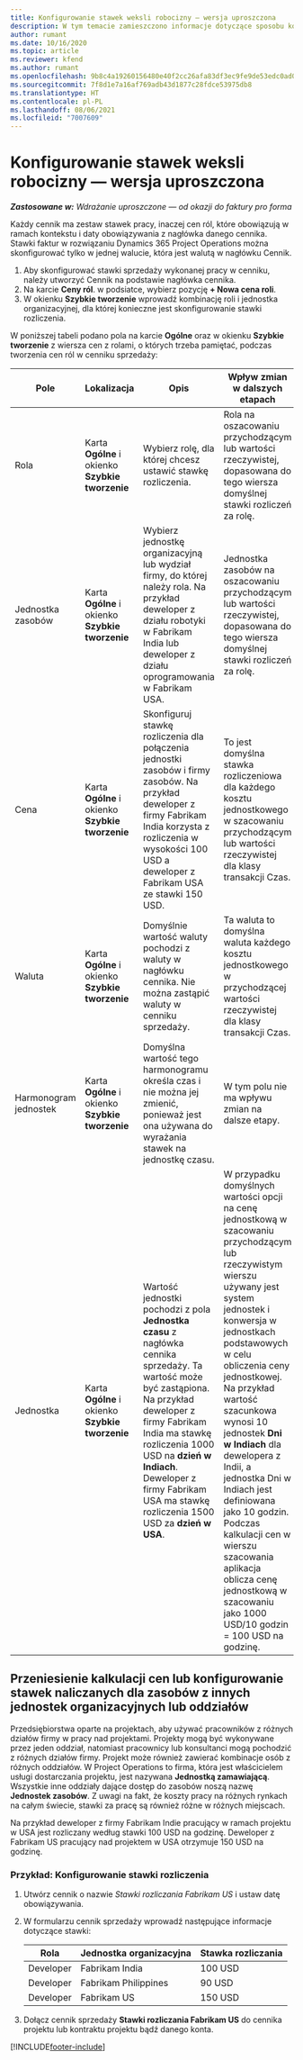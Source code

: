 ```yaml
---
title: Konfigurowanie stawek weksli robocizny — wersja uproszczona
description: W tym temacie zamieszczono informacje dotyczące sposobu konfigurowania stawek rozliczania wykonanej pracy w Project Operations.
author: rumant
ms.date: 10/16/2020
ms.topic: article
ms.reviewer: kfend
ms.author: rumant
ms.openlocfilehash: 9b8c4a19260156480e40f2cc26afa83df3ec9fe9de53edc0ad0ca8c7b78bf352
ms.sourcegitcommit: 7f8d1e7a16af769adb43d1877c28fdce53975db8
ms.translationtype: HT
ms.contentlocale: pl-PL
ms.lasthandoff: 08/06/2021
ms.locfileid: "7007609"
---
```

# <a name="set-up-labor-bill-rates---lite"></a>Konfigurowanie stawek weksli robocizny — wersja uproszczona

_**Zastosowane w:** Wdrażanie uproszczone — od okazji do faktury pro forma_

Każdy cennik ma zestaw stawek pracy, inaczej cen ról, które obowiązują w ramach kontekstu i daty obowiązywania z nagłówka danego cennika. Stawki faktur w rozwiązaniu Dynamics 365 Project Operations można skonfigurować tylko w jednej walucie, która jest walutą w nagłówku Cennik.

1. Aby skonfigurować stawki sprzedaży wykonanej pracy w cenniku, należy utworzyć Cennik na podstawie nagłówka cennika. 
2. Na karcie **Ceny ról**. w podsiatce, wybierz pozycję **+ Nowa cena roli**. 
3. W okienku **Szybkie tworzenie** wprowadź kombinację roli i jednostka organizacyjnej, dla której konieczne jest skonfigurowanie stawki rozliczenia.

  W poniższej tabeli podano pola na karcie **Ogólne** oraz w okienku **Szybkie tworzenie** z wiersza cen z rolami, o których trzeba pamiętać, podczas tworzenia cen ról w cenniku sprzedaży:

  | Pole | Lokalizacja | Opis | Wpływ zmian w dalszych etapach |
  | --- | --- | --- | --- |
  | Rola | Karta **Ogólne** i okienko **Szybkie tworzenie** | Wybierz rolę, dla której chcesz ustawić stawkę rozliczenia. | Rola na oszacowaniu przychodzącym lub wartości rzeczywistej, dopasowana do tego wiersza domyślnej stawki rozliczeń za rolę. |
  | Jednostka zasobów | Karta **Ogólne** i okienko **Szybkie tworzenie** | Wybierz jednostkę organizacyjną lub wydział firmy, do której należy rola. Na przykład deweloper z działu robotyki w Fabrikam India lub deweloper z działu oprogramowania w Fabrikam USA. | Jednostka zasobów na oszacowaniu przychodzącym lub wartości rzeczywistej, dopasowana do tego wiersza domyślnej stawki rozliczeń za rolę. |
  | Cena | Karta **Ogólne** i okienko **Szybkie tworzenie** | Skonfiguruj stawkę rozliczenia dla połączenia jednostki zasobów i firmy zasobów. Na przykład deweloper z firmy Fabrikam India korzysta z rozliczenia w wysokości 100 USD a deweloper z Fabrikam USA ze stawki 150 USD. | To jest domyślna stawka rozliczeniowa dla każdego kosztu jednostkowego w szacowaniu przychodzącym lub wartości rzeczywistej dla klasy transakcji Czas. |
  | Waluta | Karta **Ogólne** i okienko **Szybkie tworzenie**| Domyślnie wartość waluty pochodzi z waluty w nagłówku cennika. Nie można zastąpić waluty w cenniku sprzedaży. | Ta waluta to domyślna waluta każdego kosztu jednostkowego w przychodzącej wartości rzeczywistej dla klasy transakcji Czas. |
  | Harmonogram jednostek | Karta **Ogólne** i okienko **Szybkie tworzenie** | Domyślna wartość tego harmonogramu określa czas i nie można jej zmienić, ponieważ jest ona używana do wyrażania stawek na jednostkę czasu. | W tym polu nie ma wpływu zmian na dalsze etapy. |
  | Jednostka | Karta **Ogólne** i okienko **Szybkie tworzenie** | Wartość jednostki pochodzi z pola **Jednostka czasu** z nagłówka cennika sprzedaży. Ta wartość może być zastąpiona. Na przykład deweloper z firmy Fabrikam India ma stawkę rozliczenia 1000 USD na **dzień w Indiach**. Deweloper z firmy Fabrikam USA ma stawkę rozliczenia 1500 USD za **dzień w USA**. | W przypadku domyślnych wartości opcji na cenę jednostkową w szacowaniu przychodzącym lub rzeczywistym wierszu używany jest system jednostek i konwersja w jednostkach podstawowych w celu obliczenia ceny jednostkowej. Na przykład wartość szacunkowa wynosi 10 jednostek **Dni w Indiach** dla dewelopera z Indii, a jednostka Dni w Indiach jest definiowana jako 10 godzin. Podczas kalkulacji cen w wierszu szacowania aplikacja oblicza cenę jednostkową w szacowaniu jako 1000 USD/10 godzin = 100 USD na godzinę. |


## <a name="transfer-pricing-or-set-up-bill-rates-for-resources-from-other-organizational-units-or-divisions"></a>Przeniesienie kalkulacji cen lub konfigurowanie stawek naliczanych dla zasobów z innych jednostek organizacyjnych lub oddziałów 

Przedsiębiorstwa oparte na projektach, aby używać pracowników z różnych działów firmy w pracy nad projektami. Projekty mogą być wykonywane przez jeden oddział, natomiast pracownicy lub konsultanci mogą pochodzić z różnych działów firmy. Projekt może również zawierać kombinacje osób z różnych oddziałów. W Project Operations to firma, która jest właścicielem usługi dostarczania projektu, jest nazywana **Jednostką zamawiającą**. Wszystkie inne oddziały dające dostęp do zasobów noszą nazwę **Jednostek zasobów**. Z uwagi na fakt, że koszty pracy na różnych rynkach na całym świecie, stawki za pracę są również różne w różnych miejscach.

Na przykład deweloper z firmy Fabrikam Indie pracujący w ramach projektu w USA jest rozliczany według stawki 100 USD na godzinę. Deweloper z Fabrikam US pracujący nad projektem w USA otrzymuje 150 USD na godzinę.

### <a name="example-set-up-a-bill-rate"></a>Przykład: Konfigurowanie stawki rozliczenia

1. Utwórz cennik o nazwie *Stawki rozliczania Fabrikam US* i ustaw datę obowiązywania.
2. W formularzu cennik sprzedaży wprowadź następujące informacje dotyczące stawki:

    | Rola | Jednostka organizacyjna | Stawka rozliczania |
    | --- | --- | --- |
    | Developer | Fabrikam India | 100 USD |
    | Developer | Fabrikam Philippines | 90 USD |
    | Developer | Fabrikam US | 150 USD |

3. Dołącz cennik sprzedaży **Stawki rozliczania Fabrikam US** do cennika projektu lub kontraktu projektu bądź danego konta.


[!INCLUDE[footer-include](../../includes/footer-banner.md)]